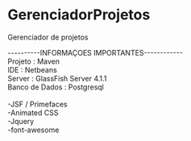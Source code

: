 # GerenciadorProjetos
Gerenciador de projetos

----------INFORMAÇOES IMPORTANTES------------<br>
Projeto : Maven<br>
IDE : Netbeans <br>
Server : GlassFish Server 4.1.1<br>
Banco de Dados : Postgresql<br>
<br>
-JSF / Primefaces<br>
-Animated CSS<br>
-Jquery<br>
-font-awesome<br>
